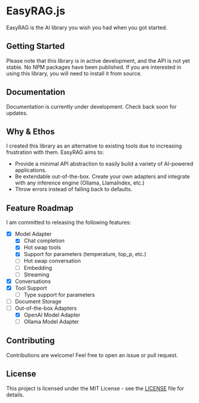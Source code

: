 # EasyRAG.js

EasyRAG is the AI library you wish you had when you got started.

## Getting Started

Please note that this library is in active development, and the API is not yet stable. No NPM packages have been published. If you are interested in using this library, you will need to install it from source.

## Documentation

Documentation is currently under development. Check back soon for updates.

## Why & Ethos

I created this library as an alternative to existing tools due to increasing frustration with them. EasyRAG aims to:

- Provide a minimal API abstraction to easily build a variety of AI-powered applications.
- Be extendable out-of-the-box. Create your own adapters and integrate with any inference engine (Ollama, LlamaIndex, etc.)
- Throw errors instead of falling back to defaults.

## Feature Roadmap

I am committed to releasing the following features:

- [x] Model Adapter
  - [x] Chat completion
  - [x] Hot swap tools
  - [x] Support for parameters (temperature, top_p, etc.)
  - [ ] Hot swap conversation
  - [ ] Embedding 
  - [ ] Streaming
- [x] Conversations
- [x] Tool Support
  - [ ] Type support for parameters
- [ ] Document Storage
- [ ] Out-of-the-box Adapters
  - [x] OpenAI Model Adapter
  - [ ] Ollama Model Adapter

## Contributing

Contributions are welcome! Feel free to open an issue or pull request.

## License

This project is licensed under the MIT License - see the [LICENSE](LICENSE) file for details.
